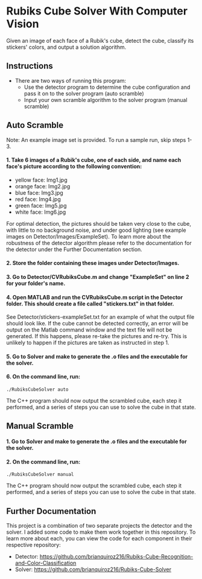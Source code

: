 # Rubiks Cube Solver With Computer Vision
Given an image of each face of a Rubik's cube, detect the cube, classify its stickers' colors, and output a solution algorithm.

## Instructions
- There are two ways of running this program:
    - Use the detector program to determine the cube configuration and pass it on to the solver program (auto scramble)
    - Input your own scramble algorithm to the solver program (manual scramble)

## Auto Scramble
Note: An example image set is provided. To run a sample run, skip steps 1-3.

#### 1. Take 6 images of a Rubik's cube, one of each side, and name each face's picture according to the following convention:
- yellow face: Img1.jpg
- orange face: Img2.jpg
- blue face: Img3.jpg
- red face: Img4.jpg
- green face: Img5.jpg
- white face: Img6.jpg  

For optimal detection, the pictures should be taken very close to the cube, with little to no background noise, and under good lighting (see example images on Detector/Images/ExampleSet). To learn more about the robustness of the detector algorithm please refer to the documentation for the detector under the Further Documentation section.

#### 2. Store the folder containing these images under Detector/Images.

#### 3. Go to Detector/CVRubiksCube.m and change "ExampleSet" on line 2 for your folder's name.

#### 4. Open MATLAB and run the CVRubiksCube.m script in the Detector folder. This should create a file called "stickers.txt" in that folder.  
See Detector/stickers-exampleSet.txt for an example of what the output file should look like. If the cube cannot be detected correctly, an error will be output on the Matlab command window and the text file will not be generated. If this happens, please re-take the pictures and re-try. This is unlikely to happen if the pictures are taken as instructed in step 1.

#### 5. Go to Solver and make to generate the .o files and the executable for the solver.

#### 6. On the command line, run:
`./RubiksCubeSolver auto`  
    
The C++ program should now output the scrambled cube, each step it performed, and a series of steps you can use to solve the cube in that state.
 
## Manual Scramble
#### 1. Go to Solver and make to generate the .o files and the executable for the solver.
#### 2. On the command line, run:
`./RubiksCubeSolver manual`  
    
The C++ program should now output the scrambled cube, each step it performed, and a series of steps you can use to solve the cube in that state.
    
## Further Documentation
This project is a combination of two separate projects the detector and the solver. I added some code to make them work together in this repository.
To learn more about each, you can view the code for each component in their respective repository:
- Detector: https://github.com/brianquiroz216/Rubiks-Cube-Recognition-and-Color-Classification
- Solver: https://github.com/brianquiroz216/Rubiks-Cube-Solver

